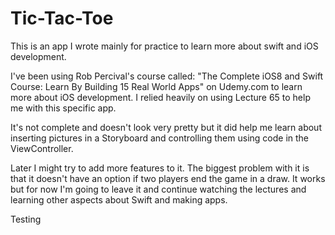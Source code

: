 # Tic-Tac-Toe
This is an app I wrote mainly for practice to learn more about swift and iOS development.

I've been using Rob Percival's course called: "The Complete iOS8 and Swift Course: Learn By Building 15 Real World Apps" on Udemy.com to learn more about iOS development. 
I relied heavily on using Lecture 65 to help me with this specific app.

It's not complete and doesn't look very pretty but it did help me learn about inserting pictures in a Storyboard and controlling them using code in the ViewController.

Later I might try to add more features to it. The biggest problem with it is that it doesn't have an option if two players end the game in a draw.
It works but for now I'm going to leave it and continue watching the lectures and learning other aspects about Swift and making apps.

Testing
